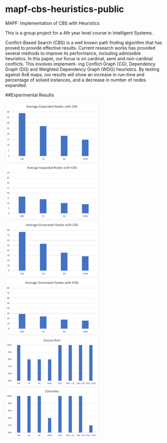 # mapf-cbs-heuristics-public
MAPF: Implementation of CBS with Heuristics

This is a group project for a 4th year level course in Intelligent Systems. 

Conflict-Based Search (CBS) is a well known path finding algorithm that has proved to provide effective results. Current research works has provided several methods to improve its performance, including admissible heuristics. In this paper, our focus is on cardinal, semi and non-cardinal conflicts. This involves implement- ing Conflict Graph (CG), Dependency Graph (DG) and Weighted Dependency Graph (WDG) heuristics. By testing against 8x8 maps, our results will show an increase in run-time and percentage of solved instances, and a decrease in number of nodes expanded.

##Experimental Results

<img src="https://github.com/nour-habib/mapf-cbs-heuristics-public/blob/main/average-expanded-CBS.jpeg" width="300">
<img src="https://github.com/nour-habib/mapf-cbs-heuristics-public/blob/main/average-expanded-ICBS.jpeg" width="300">
<img src="https://github.com/nour-habib/mapf-cbs-heuristics-public/blob/main/average-generated-CBS.jpeg" width="300">
<img src="https://github.com/nour-habib/mapf-cbs-heuristics-public/blob/main/average-generated-ICBS.jpeg" width="300">
<img src="https://github.com/nour-habib/mapf-cbs-heuristics-public/blob/main/success-rate.jpeg" width="300">
<img src="https://github.com/nour-habib/mapf-cbs-heuristics-public/blob/main/Optimality.jpeg" width="300">
